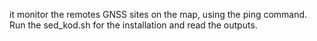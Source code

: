 it monitor the remotes GNSS sites on the map, using the ping command. Run the sed_kod.sh for the installation and read the outputs.
